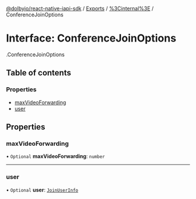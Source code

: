 [@dolbyio/react-native-iapi-sdk](../README.md) / [Exports](../modules.md) / [%3Cinternal%3E](../modules/_internal_.md) / ConferenceJoinOptions

# Interface: ConferenceJoinOptions

[<internal>](../modules/_internal_.md).ConferenceJoinOptions

## Table of contents

### Properties

- [maxVideoForwarding](_internal_.ConferenceJoinOptions.md#maxvideoforwarding)
- [user](_internal_.ConferenceJoinOptions.md#user)

## Properties

### maxVideoForwarding

• `Optional` **maxVideoForwarding**: `number`

___

### user

• `Optional` **user**: [`JoinUserInfo`](_internal_.JoinUserInfo.md)
